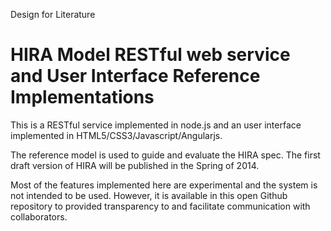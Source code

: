 Design for Literature

HIRA Model RESTful web service and User Interface Reference Implementations
===========================================================================

This is a RESTful service implemented in node.js and an user interface
implemented in HTML5/CSS3/Javascript/Angularjs.

The reference model is used to guide and evaluate the HIRA spec. The first
draft version of HIRA will be published in the Spring of 2014.

Most of the features implemented here are experimental and the system
is not intended to be used. However, it is available in this open
Github repository to provided transparency to and facilitate
communication with collaborators.